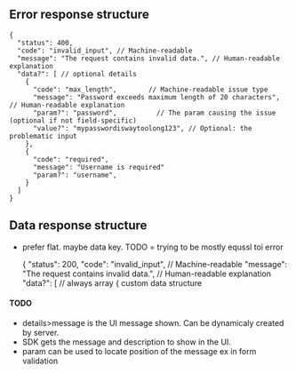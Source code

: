 ## Error response structure
    {
      "status": 400,
      "code": "invalid_input", // Machine-readable 
      "message": "The request contains invalid data.", // Human-readable explanation
      "data?": [ // optional details
        {
          "code": "max_length",        // Machine-readable issue type
          "message": "Password exceeds maximum length of 20 characters", // Human-readable explanation
          "param?": "password",          // The param causing the issue (optional if not field-specific)
          "value?": "mypasswordiswaytoolong123", // Optional: the problematic input
        },
        {
          "code": "required",
          "message": "Username is required"
          "param?": "username",
        }
      ]
    }

## Data response structure

- prefer flat. maybe data key. TODO
= trying to be mostly equssl toi error

    {
      "status": 200,
      "code": "invalid_input", // Machine-readable 
      "message": "The request contains invalid data.", // Human-readable explanation
      "data?": [ // always array
            { custom data structure

            



#### TODO

- details>message is the UI message shown. Can be dynamicaly created by server. 
- SDK gets the message and description to show in the UI.
- param can be used to locate position of the message ex in form validation



